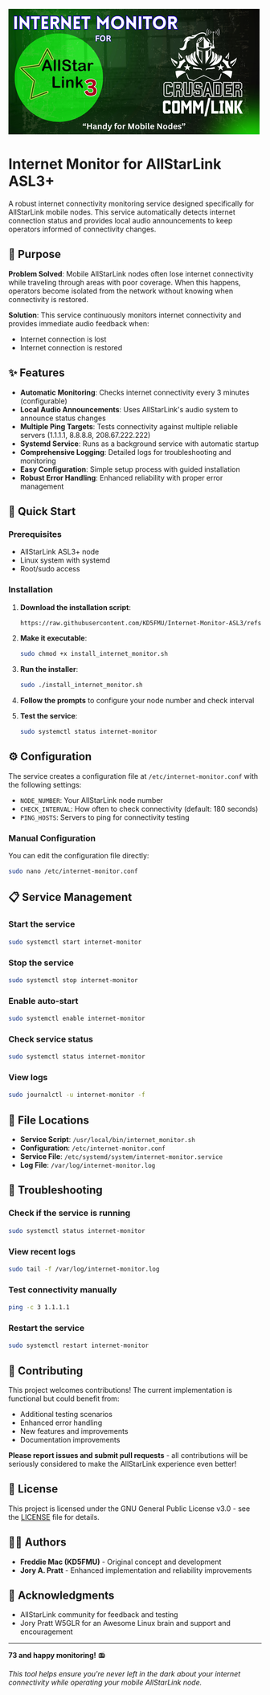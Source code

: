 ![Internet Monitor Logo](https://github.com/KD5FMU/Internet-Monitor-ASL3/blob/main/Internet%20Monitor.png)

# Internet Monitor for AllStarLink ASL3+

A robust internet connectivity monitoring service designed specifically for AllStarLink mobile nodes. This service automatically detects internet connection status and provides local audio announcements to keep operators informed of connectivity changes.

## 🎯 Purpose

**Problem Solved**: Mobile AllStarLink nodes often lose internet connectivity while traveling through areas with poor coverage. When this happens, operators become isolated from the network without knowing when connectivity is restored.

**Solution**: This service continuously monitors internet connectivity and provides immediate audio feedback when:
- Internet connection is lost
- Internet connection is restored

## ✨ Features

- **Automatic Monitoring**: Checks internet connectivity every 3 minutes (configurable)
- **Local Audio Announcements**: Uses AllStarLink's audio system to announce status changes
- **Multiple Ping Targets**: Tests connectivity against multiple reliable servers (1.1.1.1, 8.8.8.8, 208.67.222.222)
- **Systemd Service**: Runs as a background service with automatic startup
- **Comprehensive Logging**: Detailed logs for troubleshooting and monitoring
- **Easy Configuration**: Simple setup process with guided installation
- **Robust Error Handling**: Enhanced reliability with proper error management

## 🚀 Quick Start

### Prerequisites
- AllStarLink ASL3+ node
- Linux system with systemd
- Root/sudo access

### Installation

1. **Download the installation script**:
   ```bash
   https://raw.githubusercontent.com/KD5FMU/Internet-Monitor-ASL3/refs/heads/main/install_internet_monitor.sh
   ```

2. **Make it executable**:
   ```bash
   sudo chmod +x install_internet_monitor.sh
   ```

3. **Run the installer**:
   ```bash
   sudo ./install_internet_monitor.sh
   ```

4. **Follow the prompts** to configure your node number and check interval

5. **Test the service**:
   ```bash
   sudo systemctl status internet-monitor
   ```

## ⚙️ Configuration

The service creates a configuration file at `/etc/internet-monitor.conf` with the following settings:

- `NODE_NUMBER`: Your AllStarLink node number
- `CHECK_INTERVAL`: How often to check connectivity (default: 180 seconds)
- `PING_HOSTS`: Servers to ping for connectivity testing

### Manual Configuration

You can edit the configuration file directly:
```bash
sudo nano /etc/internet-monitor.conf
```

## 📋 Service Management

### Start the service
```bash
sudo systemctl start internet-monitor
```

### Stop the service
```bash
sudo systemctl stop internet-monitor
```

### Enable auto-start
```bash
sudo systemctl enable internet-monitor
```

### Check service status
```bash
sudo systemctl status internet-monitor
```

### View logs
```bash
sudo journalctl -u internet-monitor -f
```

## 📁 File Locations

- **Service Script**: `/usr/local/bin/internet_monitor.sh`
- **Configuration**: `/etc/internet-monitor.conf`
- **Service File**: `/etc/systemd/system/internet-monitor.service`
- **Log File**: `/var/log/internet-monitor.log`

## 🔧 Troubleshooting

### Check if the service is running
```bash
sudo systemctl status internet-monitor
```

### View recent logs
```bash
sudo tail -f /var/log/internet-monitor.log
```

### Test connectivity manually
```bash
ping -c 3 1.1.1.1
```

### Restart the service
```bash
sudo systemctl restart internet-monitor
```

## 🤝 Contributing

This project welcomes contributions! The current implementation is functional but could benefit from:

- Additional testing scenarios
- Enhanced error handling
- New features and improvements
- Documentation improvements

**Please report issues and submit pull requests** - all contributions will be seriously considered to make the AllStarLink experience even better!

## 📄 License

This project is licensed under the GNU General Public License v3.0 - see the [LICENSE](LICENSE) file for details.

## 👨‍💻 Authors

- **Freddie Mac (KD5FMU)** - Original concept and development
- **Jory A. Pratt** - Enhanced implementation and reliability improvements

## 🙏 Acknowledgments

- AllStarLink community for feedback and testing
- Jory Pratt W5GLR for an Awesome Linux brain and support and encouragement

---

**73 and happy monitoring!** 📻

*This tool helps ensure you're never left in the dark about your internet connectivity while operating your mobile AllStarLink node.*

